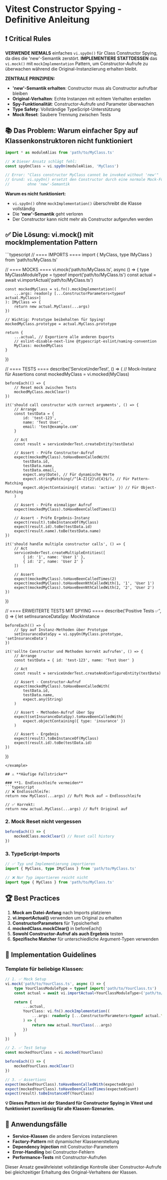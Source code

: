 # Vitest Constructor Spying - Definitive Anleitung

## ❗ Critical Rules

**VERWENDE NIEMALS** einfaches `vi.spyOn()` für Class Constructor Spying, da dies die 'new'-Semantik zerstört. **IMPLEMENTIERE STATTDESSEN** das `vi.mock()` mit `mockImplementation` Pattern, um Constructor-Aufrufe zu überwachen während die Original-Instanziierung erhalten bleibt.

**ZENTRALE PRINZIPIEN:**
- **'new'-Semantik erhalten**: Constructor muss als Constructor aufrufbar bleiben
- **Original-Verhalten**: Echte Instanzen mit echtem Verhalten erstellen
- **Spy-Funktionalität**: Constructor-Aufrufe und Parameter überwachen
- **Type Safety**: Vollständige TypeScript-Unterstützung
- **Mock Reset**: Saubere Trennung zwischen Tests

## 📚 **Das Problem: Warum einfacher Spy auf Klassenkonstruktoren nicht funktioniert**

<example type="invalid">
    
```typescript
import * as moduleAlias from 'path/to/MyClass.ts'

// ❌ Dieser Ansatz schlägt fehl:
const spyOnClass = vi.spyOn(moduleAlias, 'MyClass')

// Error: "Class constructor MyClass cannot be invoked without 'new'"
// Grund: vi.spyOn() ersetzt den Constructor durch eine normale Mock-Funktion
//        ohne 'new'-Semantik
```

</example>

**Warum es nicht funktioniert:**
- `vi.spyOn()` ohne `mockImplementation()` überschreibt die Klasse vollständig
- Die **'new'-Semantik** geht verloren
- Der Constructor kann nicht mehr als Constructor aufgerufen werden

## ✅ **Die Lösung: vi.mock() mit mockImplementation Pattern**

<example>
```typescript
// ==== IMPORTS ====
import { MyClass, type IMyClass } from 'path/to/MyClass.ts'

// ==== MOCKS ====
vi.mock('path/to/MyClass.ts', async () => {
    type MyClassModuleType = typeof import('path/to/MyClass.ts')
    const actual = await vi.importActual<MyClassModuleType>('path/to/MyClass.ts')

    const mockedMyClass = vi.fn().mockImplementation((
        ...args: readonly [...ConstructorParameters<typeof actual.MyClass>]
    ): IMyClass => {
        return new actual.MyClass(...args)
    })

    // Wichtig: Prototype beibehalten für Spying!
    mockedMyClass.prototype = actual.MyClass.prototype

    return {
        ...actual, // Exportiere alle anderen Exports
        // eslint-disable-next-line @typescript-eslint/naming-convention
        MyClass: mockedMyClass
    }
})

// ==== TESTS ====
describe('ServiceUnderTest', () => {
    // Mock-Instanz für Assertions
    const mockedMyClass = vi.mocked(MyClass)

    beforeEach(() => {
        // Reset mock zwischen Tests
        mockedMyClass.mockClear()
    })

    it('should call constructor with correct arguments', () => {
        // Arrange
        const testData = {
            id: 'test-123',
            name: 'Test User',
            email: 'test@example.com'
        }

        // Act
        const result = serviceUnderTest.createEntity(testData)

        // Assert - Prüfe Constructor-Aufruf
        expect(mockedMyClass).toHaveBeenCalledWith(
            testData.id,
            testData.name,
            testData.email,
            expect.any(Date), // Für dynamische Werte
            expect.stringMatching(/^[A-Z]{2}\d{4}$/), // Für Pattern-Matching
            expect.objectContaining({ status: 'active' }) // Für Object-Matching
        )
        
        // Assert - Prüfe einmaliger Aufruf
        expect(mockedMyClass).toHaveBeenCalledTimes(1)
        
        // Assert - Prüfe Ergebnis-Instanz
        expect(result).toBeInstanceOf(MyClass)
        expect(result.id).toBe(testData.id)
        expect(result.name).toBe(testData.name)
    })

    it('should handle multiple constructor calls', () => {
        // Act
        serviceUnderTest.createMultipleEntities([
            { id: '1', name: 'User 1' },
            { id: '2', name: 'User 2' }
        ])

        // Assert
        expect(mockedMyClass).toHaveBeenCalledTimes(2)
        expect(mockedMyClass).toHaveBeenNthCalledWith(1, '1', 'User 1')
        expect(mockedMyClass).toHaveBeenNthCalledWith(2, '2', 'User 2')
    })
})

// ==== ERWEITERTE TESTS MIT SPYING ====
describe('Positive Tests ✅', () => {
    let setInsuranceDataSpy: MockInstance

    beforeEach(() => {
        // Spy auf Instanz-Methoden über Prototype
        setInsuranceDataSpy = vi.spyOn(MyClass.prototype, 'setInsuranceData')
    })

    it('sollte Constructor und Methoden korrekt aufrufen', () => {
        // Arrange
        const testData = { id: 'test-123', name: 'Test User' }

        // Act
        const result = serviceUnderTest.createAndConfigureEntity(testData)

        // Assert - Constructor-Aufruf
        expect(mockedMyClass).toHaveBeenCalledWith(
            testData.id,
            testData.name,
            expect.any(String)
        )

        // Assert - Methoden-Aufruf über Spy
        expect(setInsuranceDataSpy).toHaveBeenCalledWith(
            expect.objectContaining({ type: 'insurance' })
        )

        // Assert - Ergebnis
        expect(result).toBeInstanceOf(MyClass)
        expect(result.id).toBe(testData.id)
    })
})
```
</example>

## ⚠️ **Häufige Fallstricke**

### **1. Endlosschleife vermeiden**
```typescript
// ❌ Endlosschleife:
return new MyClass(...args) // Ruft Mock auf → Endlosschleife

// ✅ Korrekt:
return new actual.MyClass(...args) // Ruft Original auf
```

### **2. Mock Reset nicht vergessen**
```typescript
beforeEach(() => {
    mockedClass.mockClear() // Reset call history
})
```

### **3. TypeScript-Imports**
```typescript
// ✅ Typ und Implementierung importieren
import { MyClass, type IMyClass } from 'path/to/MyClass.ts'

// ❌ Nur Typ importieren reicht nicht
import type { MyClass } from 'path/to/MyClass.ts'
```

## 🏆 **Best Practices**

1. **Mock am Datei-Anfang** nach Imports platzieren
2. **vi.importActual()** verwenden um Original zu erhalten
3. **ConstructorParameters<T>** für Typsicherheit
4. **mockedClass.mockClear()** in beforeEach()
5. **Sowohl Constructor-Aufruf als auch Ergebnis** testen
6. **Spezifische Matcher** für unterschiedliche Argument-Typen verwenden

## 🔧 **Implementation Guidelines**

### **Template für beliebige Klassen:**

```typescript
// 1. ✅ Mock Setup
vi.mock('path/to/YourClass.ts', async () => {
    type YourClassModuleType = typeof import('path/to/YourClass.ts')
    const actual = await vi.importActual<YourClassModuleType>('path/to/YourClass.ts')

    return {
        ...actual,
        YourClass: vi.fn().mockImplementation((
            ...args: readonly [...ConstructorParameters<typeof actual.YourClass>]
        ) => {
            return new actual.YourClass(...args)
        })
    }
})

// 2. ✅ Test Setup
const mockedYourClass = vi.mocked(YourClass)

beforeEach(() => {
    mockedYourClass.mockClear()
})

// 3. ✅ Assertions
expect(mockedYourClass).toHaveBeenCalledWith(expectedArgs)
expect(mockedYourClass).toHaveBeenCalledTimes(expectedCount)
expect(result).toBeInstanceOf(YourClass)
```

**💡 Dieses Pattern ist der Standard für Constructor Spying in Vitest und funktioniert zuverlässig für alle Klassen-Szenarien.**

## 🎯 **Anwendungsfälle**

- **Service-Klassen** die andere Services instanziieren
- **Factory-Pattern** mit dynamischer Klassenerstellung
- **Dependency Injection** mit Constructor-Parametern
- **Error-Handling** bei Constructor-Fehlern
- **Performance-Tests** mit Constructor-Aufrufen

Dieser Ansatz gewährleistet vollständige Kontrolle über Constructor-Aufrufe bei gleichzeitiger Erhaltung des Original-Verhaltens der Klassen.
